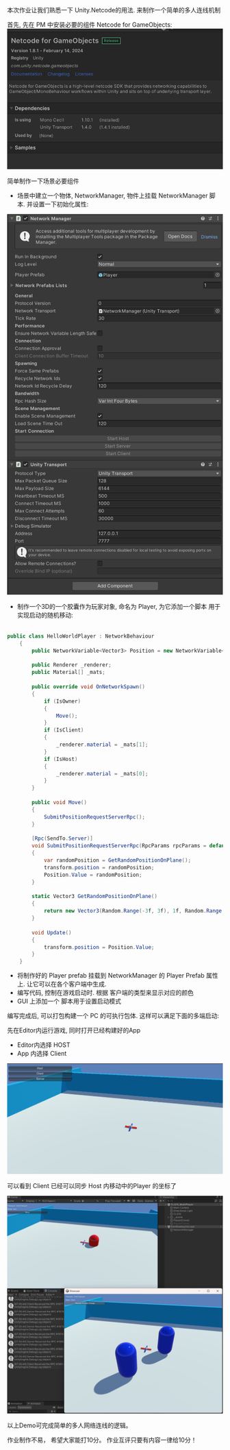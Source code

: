 ﻿本次作业让我们熟悉一下 Unity.Netcode的用法. 来制作一个简单的多人连线机制


首先, 先在 PM 中安装必要的组件 Netcode for GameObjects:
![](Doc/sc_02.png)

简单制作一下场景必要组件

- 场景中建立一个物体, NetworkManager, 物件上挂载 NetworkManager 脚本. 并设置一下初始化属性:

![](Doc/sc_01.png)

- 制作一个3D的一个胶囊作为玩家对象, 命名为 Player, 为它添加一个脚本 <HelloWorldPlayer> 用于实现启动的随机移动:

```C#

public class HelloWorldPlayer : NetworkBehaviour
    {
        public NetworkVariable<Vector3> Position = new NetworkVariable<Vector3>();

        public Renderer _renderer;
        public Material[] _mats;

        public override void OnNetworkSpawn()
        {
            if (IsOwner)
            {
                Move();
            }
            if (IsClient)
            {
                _renderer.material = _mats[1];
            }
            if (IsHost)
            {
                _renderer.material = _mats[0];
            }
        }

        public void Move()
        {
            SubmitPositionRequestServerRpc();
        }

        [Rpc(SendTo.Server)]
        void SubmitPositionRequestServerRpc(RpcParams rpcParams = default)
        {
            var randomPosition = GetRandomPositionOnPlane();
            transform.position = randomPosition;
            Position.Value = randomPosition;
        }

        static Vector3 GetRandomPositionOnPlane()
        {
            return new Vector3(Random.Range(-3f, 3f), 1f, Random.Range(-3f, 3f));
        }

        void Update()
        {
            transform.position = Position.Value;
        }
    }

```

- 将制作好的 Player prefab 挂载到 NetworkManager 的 Player Prefab 属性上. 让它可以在各个客户端中生成.
- 编写代码, 控制在游戏启动时. 根据 客户端的类型来显示对应的颜色
- GUI 上添加一个 脚本用于设置启动模式

编写完成后, 可以打包构建一个 PC 的可执行包体. 这样可以满足下面的多端启动:


先在Editor内运行游戏, 同时打开已经构建好的App

- Editor内选择 HOST
- App 内选择 Client

![](Doc/sc_04.png)

可以看到 Client 已经可以同步 Host 内移动中的Player 的坐标了


![](Doc/sc_03.png)


以上Demo可完成简单的多人网络连线的逻辑。




作业制作不易， 希望大家能打10分。 作业互评只要有内容一律给10分！